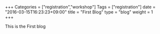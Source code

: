 +++
Categories = ["registration","workshop"]
Tags = ["registration"]
date = "2016-03-15T16:23:23+09:00"
title = "First Blog"
type = "blog"
weight = 1
+++

This is the First blog
<!--more-->
